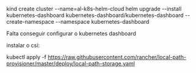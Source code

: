 kind create cluster --name=al-k8s-helm-cloud
helm upgrade --install kubernetes-dashboard kubernetes-dashboard/kubernetes-dashboard --create-namespace --namespace kubernetes-dashboard



Falta conseguir configurar o kubernetes dashboard

instalar o csi:

kubectl apply -f https://raw.githubusercontent.com/rancher/local-path-provisioner/master/deploy/local-path-storage.yaml
